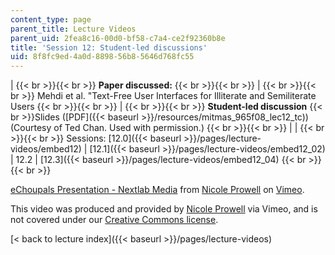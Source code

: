 ```yaml
---
content_type: page
parent_title: Lecture Videos
parent_uid: 2fea8c16-00d0-bf58-c7a4-ce2f92360b8e
title: 'Session 12: Student-led discussions'
uid: 8f8fc9ed-4a0d-8898-56b8-5646d768fc55
---
```


|  {{< br >}}{{< br >}} **Paper discussed:** {{< br >}}{{< br >}}  |  {{< br >}}{{< br >}} Mehdi et al. "Text-Free User Interfaces for Illiterate and Semiliterate Users {{< br >}}{{< br >}}  |  {{< br >}}{{< br >}} **Student-led discussion**  {{< br >}}Slides ([PDF]({{< baseurl >}}/resources/mitmas_965f08_lec12_tc)) (Courtesy of Ted Chan. Used with permission.) {{< br >}}{{< br >}}  |
|  {{< br >}}{{< br >}} Sessions: [12.0]({{< baseurl >}}/pages/lecture-videos/embed12) &#124; [12.1]({{< baseurl >}}/pages/lecture-videos/embed12_02) &#124; 12.2 &#124; [12.3]({{< baseurl >}}/pages/lecture-videos/embed12_04) {{< br >}}{{< br >}}  

[eChoupals Presentation - Nextlab Media](https://vimeo.com/2053155) from [Nicole Prowell](http://vimeo.com/user658548) on [Vimeo](https://vimeo.com).

This video was produced and provided by [Nicole Prowell](http://vimeo.com/user658548) via Vimeo, and is not covered under our [Creative Commons license](/terms/#cc).

[< back to lecture index]({{< baseurl >}}/pages/lecture-videos)
